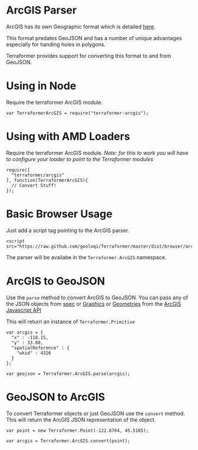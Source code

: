 # ArcGIS Parser

ArcGIS has its own Geographic format which is detailed [here](http://help.arcgis.com/en/arcgisserver/10.0/apis/rest/geometry.html).

This format predates GeoJSON and has a number of unique advantages especially for handing holes in polygons.

Terraformer provides support for converting this format to and from GeoJSON.

# Using in Node

Require the terraformer ArcGIS module.

    var TerraformerArcGIS = require("terraformer-arcgis");

# Using with AMD Loaders

Require the terraformer ArcGIS module. *Note: for this to work you will have to configure your loader to point to the Terraformer modules*

    require([
      "terraformer/arcgis"
    ], function(TerraformerArcGIS){
      // Convert Stuff!
    });

# Basic Browser Usage

Just add a script tag pointing to the ArcGIS parser.

    <script src="https://raw.github.com/geoloqi/Terraformer/master/dist/browser/arcgis.js">

The parser will be availabe in the `Terraformer.ArcGIS` namespace.

# ArcGIS to GeoJSON

Use the `parse` method to convert ArcGIS to GeoJSON. You can pass any of the JSON objects from [spec](http://help.arcgis.com/en/arcgisserver/10.0/apis/rest/geometry.html) or [Graphics](http://help.arcgis.com/en/webapi/javascript/arcgis/jsapi/#graphic) or [Geometries](http://help.arcgis.com/en/webapi/javascript/arcgis/jsapi/#geometry) from the [ArcGIS Javascript API](http://help.arcgis.com/en/webapi/javascript/arcgis/)

This will return an instance of `Terraformer.Primitive`

    var arcgis = {
      "x" : -118.15,
      "y" : 33.80,
      "spatialReference" : {
        "wkid" : 4326
      }
    };

    var geojson = Terraformer.ArcGIS.parse(arcgis);

# GeoJSON to ArcGIS

To convert Terraformer objects or just GeoJSON use the `convert` method. This will return the ArcGIS JSON representation of the object.

    var point = new Terraformer.Point(-122.6764, 45.5165);

    var arcgis = Terraformer.ArcGIS.convert(point);